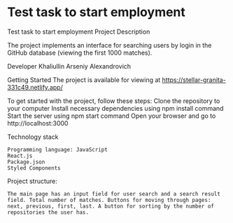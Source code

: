 # Test task to start employment

Test task to start employment
Project Description

The project implements an interface for searching users by login in the GitHub database (viewing the first 1000 matches).

Developer
Khaliullin Arseniy Alexandrovich

Getting Started
The project is available for viewing at https://stellar-granita-331c49.netlify.app/

To get started with the project, follow these steps:
Clone the repository to your computer
Install necessary dependencies using npm install command
Start the server using npm start command
Open your browser and go to http://localhost:3000

Technology stack

    Programming language: JavaScript
    React.js
    Package.json
    Styled Components

Project structure:

    The main page has an input field for user search and a search result field. Total number of matches. Buttons for moving through pages: next, previous, first, last. A button for sorting by the number of repositories the user has.
